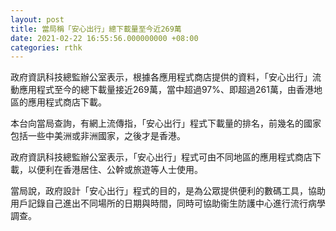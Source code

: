 ```yaml
---
layout: post
title: 當局稱「安心出行」總下載量至今近269萬
date: 2021-02-22 16:55:56.000000000 +08:00
categories: rthk
---
```


政府資訊科技總監辦公室表示，根據各應用程式商店提供的資料，「安心出行」流動應用程式至今的總下載量接近269萬，當中超過97%、即超過261萬，由香港地區的應用程式商店下載。

本台向當局查詢，有網上流傳指，「安心出行」程式下載量的排名，前幾名的國家包括一些中美洲或非洲國家，之後才是香港。

政府資訊科技總監辦公室表示，「安心出行」程式可由不同地區的應用程式商店下載，以便利在香港居住、公幹或旅遊等人士使用。

當局說，政府設計「安心出行」程式的目的，是為公眾提供便利的數碼工具，協助用戶記錄自己進出不同場所的日期與時間，同時可協助衞生防護中心進行流行病學調查。
